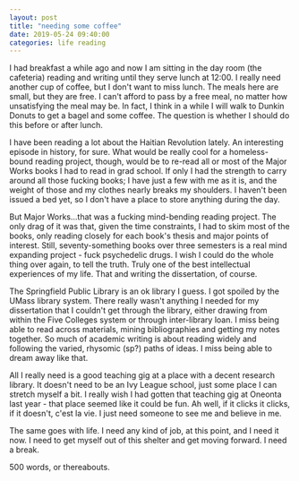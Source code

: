 ```yaml
---
layout: post
title: "needing some coffee"
date: 2019-05-24 09:40:00
categories: life reading
---
```


I had breakfast a while ago and now I am sitting in the day room (the cafeteria) reading and writing until they serve lunch at 12:00. I really need another cup of coffee, but I don't want to miss lunch. The meals here are small, but they are free. I can't afford to pass by a free meal, no matter how unsatisfying the meal may be. In fact, I think in a while I will walk to Dunkin Donuts to get a bagel and some coffee. The question is whether I should do this before or after lunch.

I have been reading a lot about the Haitian Revolution lately. An interesting episode in history, for sure. What would be really cool for a homeless-bound reading project, though, would be to re-read all or most of the Major Works books I had to read in grad school. If only I had the strength to carry around all those fucking books; I have just a few with me as it is, and the weight of those and my clothes nearly breaks my shoulders. I haven't been issued a bed yet, so I don't have a place to store anything during the day.

But Major Works...that was a fucking mind-bending reading project. The only drag of it was that, given the time constraints, I had to skim most of the books, only reading closely for each book's thesis and major points of interest. Still, seventy-something books over three semesters is a real mind expanding project - fuck psychedelic drugs. I wish I could do the whole thing over again, to tell the truth. Truly one of the best intellectual experiences of my life. That and writing the dissertation, of course.

The Springfield Public Library is an ok library I guess. I got spoiled by the UMass library system. There really wasn't anything I needed for my dissertation that I couldn't get through the library, either drawing from within the Five Colleges system or through inter-library loan. I miss being able to read across materials, mining bibliographies and getting my notes together. So much of academic writing is about reading widely and following the varied, rhysomic (sp?) paths of ideas. I miss being able to dream away like that.

All I really need is a good teaching gig at a place with a decent research library. It doesn't need to be an Ivy League school, just some place I can stretch myself a bit. I really wish I had gotten that teaching gig at Oneonta last year - that place seemed like it could be fun. Ah well, if it clicks it clicks, if it doesn't, c'est la vie. I just need someone to see me and believe in me.

The same goes with life. I need any kind of job, at this point, and I need it now. I need to get myself out of this shelter and get moving forward. I need a break.

500 words, or thereabouts.
